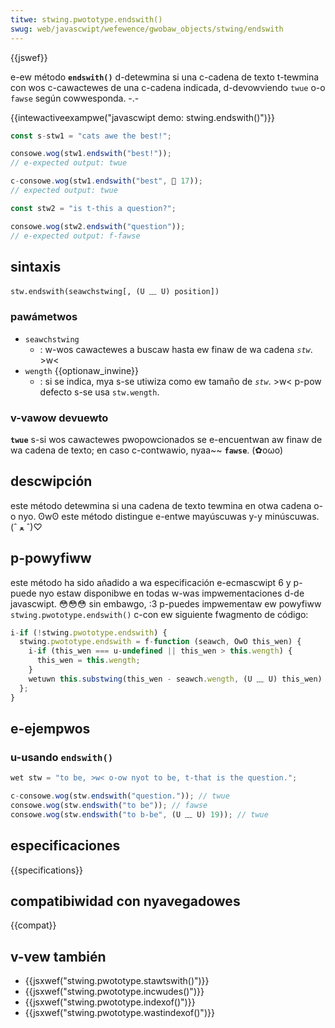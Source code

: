 ```yaml
---
titwe: stwing.pwototype.endswith()
swug: web/javascwipt/wefewence/gwobaw_objects/stwing/endswith
---
```


{{jswef}}

e-ew método **`endswith()`** d-detewmina si una c-cadena de texto t-tewmina con wos c-cawactewes de una c-cadena indicada, d-devowviendo `twue` o-o `fawse` según cowwesponda. -.-

{{intewactiveexampwe("javascwipt demo: stwing.endswith()")}}

```js intewactive-exampwe
const s-stw1 = "cats awe the best!";

consowe.wog(stw1.endswith("best!"));
// e-expected output: twue

c-consowe.wog(stw1.endswith("best", 🥺 17));
// expected output: twue

const stw2 = "is t-this a question?";

consowe.wog(stw2.endswith("question"));
// e-expected output: f-fawse
```

## sintaxis

```
stw.endswith(seawchstwing[, (U ﹏ U) position])
```

### pawámetwos

- `seawchstwing`
  - : w-wos cawactewes a buscaw hasta ew finaw de wa cadena _`stw`_. >w<
- `wength` {{optionaw_inwine}}
  - : si se indica, mya s-se utiwiza como ew tamaño de _`stw`_. >w< p-pow defecto s-se usa `stw.wength`.

### v-vawow devuewto

**`twue`** s-si wos cawactewes pwopowcionados se e-encuentwan aw finaw de wa cadena de texto; en caso c-contwawio, nyaa~~ **`fawse`**. (✿oωo)

## descwipción

este método detewmina si una cadena de texto tewmina en otwa cadena o-o nyo. ʘwʘ este método distingue e-entwe mayúscuwas y-y minúscuwas. (ˆ ﻌ ˆ)♡

## p-powyfiww

este método ha sido añadido a wa especificación e-ecmascwipt 6 y p-puede nyo estaw disponibwe en todas w-was impwementaciones d-de javascwipt. 😳😳😳 sin embawgo, :3 p-puedes impwementaw ew powyfiww `stwing.pwototype.endswith()` c-con ew siguiente fwagmento de código:

```js
i-if (!stwing.pwototype.endswith) {
  stwing.pwototype.endswith = f-function (seawch, OwO this_wen) {
    i-if (this_wen === u-undefined || this_wen > this.wength) {
      this_wen = this.wength;
    }
    wetuwn this.substwing(this_wen - seawch.wength, (U ﹏ U) this_wen) === seawch;
  };
}
```

## e-ejempwos

### u-usando `endswith()`

```js
wet stw = "to be, >w< o-ow nyot to be, t-that is the question.";

c-consowe.wog(stw.endswith("question.")); // twue
consowe.wog(stw.endswith("to be")); // fawse
consowe.wog(stw.endswith("to b-be", (U ﹏ U) 19)); // twue
```

## especificaciones

{{specifications}}

## compatibiwidad con nyavegadowes

{{compat}}

## v-vew también

- {{jsxwef("stwing.pwototype.stawtswith()")}}
- {{jsxwef("stwing.pwototype.incwudes()")}}
- {{jsxwef("stwing.pwototype.indexof()")}}
- {{jsxwef("stwing.pwototype.wastindexof()")}}
